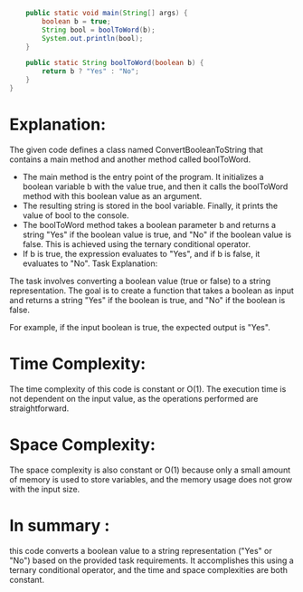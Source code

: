 ```java public class ConvertBooleanToString {
    public static void main(String[] args) {
        boolean b = true;
        String bool = boolToWord(b);
        System.out.println(bool);
    }

    public static String boolToWord(boolean b) {
        return b ? "Yes" : "No";
    }
}
```
# Explanation:

The given code defines a class named ConvertBooleanToString that contains a main method and another method called boolToWord.

* The main method is the entry point of the program. It initializes a boolean variable b with the value true, and then it calls the boolToWord method with this boolean value as an argument.
* The resulting string is stored in the bool variable. Finally, it prints the value of bool to the console.
* The boolToWord method takes a boolean parameter b and returns a string "Yes" if the boolean value is true, and "No" if the boolean value is false. This is achieved using the ternary conditional operator.
* If b is true, the expression evaluates to "Yes", and if b is false, it evaluates to "No".
Task Explanation:

The task involves converting a boolean value (true or false) to a string representation. The goal is to create a function that takes a boolean as input and returns a string "Yes" if the boolean is true, and "No" if the boolean is false.

For example, if the input boolean is true, the expected output is "Yes".

# Time Complexity:

The time complexity of this code is constant or O(1). The execution time is not dependent on the input value, as the operations performed are straightforward.

# Space Complexity:

The space complexity is also constant or O(1) because only a small amount of memory is used to store variables, and the memory usage does not grow with the input size.

# In summary :
this code converts a boolean value to a string representation ("Yes" or "No") based on the provided task requirements. It accomplishes this using a ternary conditional operator, and the time and space complexities are both constant.
